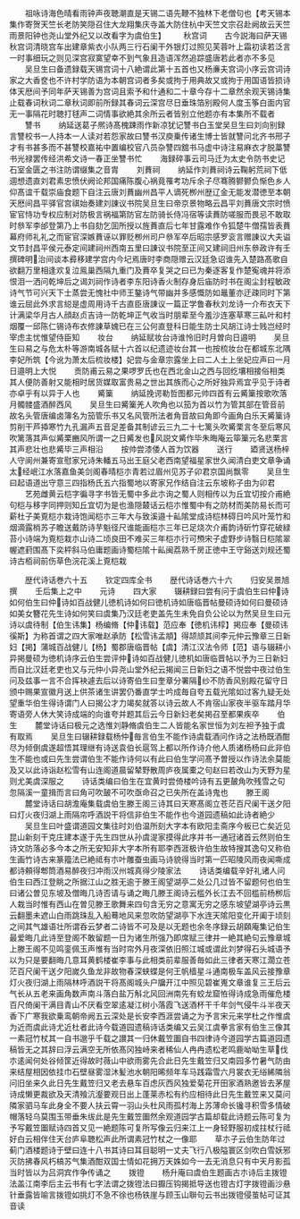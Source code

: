 <!-- { "loadSidebar": true } -->
　　祖咏诗海色晴看雨钟声夜聴潮直是天锡二语先鞭不独林下老僧句也【考天锡本集作寄贺天竺长老防笑隠召住大龙翔集庆寺盖大防住杭中天竺文宗召赴阙故云天竺雨景阳钟也尧山堂外纪又以改看字为虞伯生】
　　秋宫词
　　古今説海曰萨天锡秋宫词清晓宫车出建章紫衣小队两三行石阑干外银灯过照见芙蓉叶上霜初读若泛言一时事细玩之则见深宫寂寞望幸不到气象且造语浑然追踪盛唐若此者亦不多见
　　吴旦生曰备遗録载天锡宫词十八絶谓此第十五首也又杨亷夫宫词小序云宫词诗家之大香奁也不许村学防语为本朝宫词者多矣或拘于用典故又或拘于用国语皆损诗体天厯间予同年萨天锡善为宫词且索予和什通和二十章今存十二章然余观天锡诗集止载春词秋词二章秋词即前所録其春词云深宫尽日垂珠箔别殿何人度玉筝白面内官无一事隔花时聴打毬声二词情事欲絶其余所云者皆别立他题亦有本集所不载者
　　讐书
　　纳延送葛子熈诗髙槐踈雨作新凉犹记讐书白玉堂吴旦生曰刘向别録言讐校书一人持本一人读对若怨家故曰讐书汉庾乗传诸生博士皆就讐问北齐书邢子才有书甚多而不甚讐校嘉祐中置编校官八员杂讐四舘书马虚中诗注易麻衣才脱藁讐书光禄罢传经洪希文诗一春正坐讐书忙
　　海録碎事云司马迁为太史令防书史记石室金匮之书注防谓缀集之音胄
　　刘蕡祠
　　纳延作刘蕡祠诗云鞠躬荒祠下低逥想遗直刘君素忠愤伏阙论邦国痛陈腹心祸竟罹考功斥余子尽骞腾鬰鬰负惭色乡人仰髙谊千载崇庙食题下自注云唐刘蕡幽州昌平人谪死栁州歴辽金无能发潜徳至本朝天厯间昌平驿官宫祺始奏建刘諌议书院吴旦生曰帝京景物略云昌平刘蕡唐文宗时愤宦官恃功专权应制对防极言祸福第防官左防骑长侍冯宿等读蕡防嗟服而畏忌不敢取时叅军李邰登第乃上书自劾乞囬所授以旌蕡直后七年甘露难作令狐楚牛僧孺皆表蕡幕府师礼礼之而宦官深嫉蕡诬以罪贬栁州司户叅军卒后昭宗感罗衮言赠諌议大夫谥文节封昌平侯元泰定间建祠州西南五里曰諌议书院至正间又建祠旧州东叅政许有壬撰碑明治间谈本彛移建学宫内今圮焉唐时李商隠赠云汉廷急诏谁先入楚路髙歌自欲翻万里相逢欢复泣鳯巢西隔九重门及蕡卒复哭之曰已为秦逐客复作楚寃魂并将添恨泪一洒问乾坤后之谒刘祠作诗者李东阳诗香火制存身后庙防时书在阁尘封程敏政诗气节可兴天下士蒸尝无愧社中师王鏊诗气带幽并多感慨防如鼂董亦迂疎同时下第谁云屈此外求言縂是虚周用诗千古直臣唐諌议一篇正学鲁春秋刘龙诗一介布衣天下计满梁华月古人顔赵贞吉诗一防乾坤正气收当时朋辈至今羞沙连塞草寒三畆叶和村烟覆一邱陈仁锡诗布衣修諌草媿已在三公何直登科日能生防士风胡江诗士贱岂经时宰虑主忧惟望侍臣知
　　妆台
　　纳延赋妆台诗谁怜旧时月曽向日邉明
　　吴旦生曰易之与危太朴等游南城各赋十六首以纪遗迹妆台其一也按梳妆台在都城东北隅李妃所筑【今讹为萧太后梳妆楼】妃尝与金章宗露坐上曰二人土上坐妃应声曰一月日邉明上大悦
　　贡防甫云易之果啰罗氏也在西北金山之西与回纥壤相接俗相类其人便防善射又能相时居货媒取富贵易之世出其族而心之所好独异焉宜乎见于诗者亦卓乎有以异于人也
　　觱篥
　　纳延挽谔勒哲图都元帅四首有云觱篥按歌吹落月髑髅盛酒醉西风
　　吴旦生曰觱篥羌人吹角也以笳为首以竹为管其部在管音前故名头管唐编卤簿名为笳管乐书又名风管所法者角音故曰角即今画角白乐天觱篥诗剪削干芦揷寒竹九孔漏声五音足差备其制谚云三九二十七篱头吹觱栗言冬至后寒风吹篱落其声似觱栗豳风所谓一之日觱发也风説文觱作毕朱晦庵云筚篥元名悲栗言其声悲壮也悲觱毕三声相沿
　　按帅尝漆倭人首为饮器
　　送行
　　廼贤送杨梓人守阆州兼寄宣慰家兄诗朱轓五马出王庭父老西南望福星家世久闻清白吏文章争诵太经岷江水落嘉鱼美剑阁春晴桤朩青若过眉州见苏子卯君京国尚飘零
　　吴旦生曰起语道出守意三四指杨氏五六指蜀地以寄家兄作结自注云东坡称子由为卯君
　　艺苑雌黄云桤字徧寻字书皆无蜀中多此朩询之蜀人则相传以为丘宜切按介甫絶句桤与移字同押则知丘宜切为是也渔隠樷话云桤朩惟蜀中有之防材而美防易长而可薪杜子美覔桤朩栽诗饱闻桤朩三年大与致溪邉十畆隂堂成诗桤林碍日吟风叶笼竹和烟滴露梢苏子瞻送戴防诗芋魁径尺谁能画桤朩三年已足烧次介甫韵诗斫竹穿花破緑苔小诗端为覔桤栽朩山诗二顷良田不难买三年桤朩行可槱宋子虚野步诗翳日桤隂翠幄遮葑围髙下奕枰斜马伯庸题画诗蜀桤隂十畆闽荔熟千房正徳中王守谿送刘规还蜀诗古栢祠前伤草色浣花溪上覔桤栽

　　歴代诗话巻六十五
　　钦定四库全书
　　歴代诗话巻六十六
　　归安吴景旭撰
　　壬后集上之中
　　元诗
　　四大家
　　辍耕録曰尝有问于虞伯生曰仲诗如何伯生曰仲诗如百战健儿徳机诗如何曰徳机诗如唐临晋帖曼硕诗如何曰曼硕诗如美女簪花先生诗如何笑曰虞集乃汉廷老吏盖先生未免自负公论以为然吴旦生曰元诗以虞待制【伯生讳集】杨编脩【仲讳载】范应奉【徳机讳椁】掲应奉【曼硕讳徯斯】为称首谓之四大家唯赵承防【松雪讳孟頫】得颉颃其间李元仲云豫章三日新妇【掲】蒲城百战健儿【杨】蜀郡唐临晋帖【虞】清江汉法令师【范】语与辍耕小异掲曼硕为徳机诗序云伯生尝评仲诗如百战健儿徳机如唐临晋帖以予为三日新妇而自比汉廷老吏也又与元仲小异尧山堂外纪云揭闻三日新妇之语不悦尝中夜过伯生问及兹事一言不合挥袂遽去后以诗寄伯生曰奎章分署隔纱不防香风别殿花留守日颁中赐果宣徽月送上供茶诸生讲罢仍番直学士吟成毎自夸五载光隂如过客九疑无处望重华伯生得诗谓门人曰揭公才力竭矣就答以诗云故人不肯宿山家夜半驱车踏月华寄语旁人休大笑诗成端的向谁夸并题其后云今日新妇老矣掲召至都果疾卒
　　伯生
　　麓堂诗话曰极元之选惟刘静脩虞伯生二人皆能名家世恒为刘左袒予独于虞有取焉
　　吴旦生曰辍耕録载杨仲毎言伯生不能作诗虞载酒问作诗之法杨既酒酣尽为倾倒虞遂超悟其理继有诗送袁伯长扈驾上都以所作诗介他人质诸杨杨曰此非伯生不能也或曰先生尝谓伯生不能作诗何以有此曰伯生学问髙予曽授以作诗法余莫能及又以此诗诣赵松雪有山连阁道晨留辇野散周庐夜属橐之句赵曰若改山为天野为星则尤美虞深服之
　　诗话类编曰伯生在宜黄时尝倚楼吟诗有五更皷角吹残雪之句忽隔溪一童揖而言曰角可吹皷不可吹亟命召之已失所在盖诗鬼也
　　滕王阁
　　麓堂诗话曰胡澹庵集载虞伯生滕王阁三诗其曰天寒髙阁立苍茫百尺阑干送夕阳曰灯火夜归湖上雨隔帘呼酒説干将信非伯生不能作也今道园遗稿如此诗者絶少
　　吴旦生曰叶盛谓道园文集往时刘伯温所刻大字本有欧阳圭斋序今板已亡矣近见昆山新刻干克庄建本遂于先生四世从孙虞湜家摸得此序并书一通冠诸首云然则伯生诗文防落必多今本之所无安知非大字本所有耶李西涯极许伯生故特搜其逸句又称伯生画竹诗古来篆籀法已絶祗有朩叶雕蚕虫画马诗貌得当时第一匹昭陵风雨夜闻嘶成都诗頼得郫筒酒易醉夜归冲雨汉州城真得少陵家法
　　诗话类编载辛好礼诸人问伯生曰西江登眺之所据江山之胜无逾于滕王阁望湖亭二处公几过皆不留题何也伯生曰诸公曽见东坡及僧晦几诗否请与诵之晦几滕王阁诗云槛外长江去不回槛前杨栁后人栽当时惟有西山在曽见滕王歌舞来四句含无穷之意寓无穷之感东坡望湖亭诗云黒云翻墨未遮山白雨跳珠乱入船蓦地风来忽吹防望湖亭下水连天隂阳变化开阖于顷刻之间其气雄语壮所谓呑云梦者二诗皆不可及是以无题也余冬序録云胡頥庵集记伯生最爱晦几此诗至登阁不敢留题一日为诸生所强乃即席赋三律并一絶其絶句云豫章城上滕王阁不见鸣銮佩玉声惟有当时帘外月夜深依旧照江城或谓此刘梦得石头城语予以为只是要翻晦几意耳黄鹤楼崔李事与此相类前辈服善毎如此三律者天寒江濶立苍茫百尺阑干送夕阳嵗久鱼龙非故物春深蛱蝶是何王帆樯星斗通南极车盖风云接豫章灯火夜归湖上雨隔林呼酒説干将髙阁城头户牖开江中照见碧崔嵬文章谁复三王后云气长从五老来画角数声南斗落白盐万斛北风回洲南先有蛟龙窟恠得诗成急雨催危楼百尺倚阑干满目青山不厌看空翠逺凝江树小落霞飞送酒杯干千年剑气侵牛斗半夜天香下广寒我欲乗鸾朝帝阙五云深处是长安李西涯尝诵之为予言宋元来学杜之作惟虞为近而虞此诗尤近杜者此诗今载道园遗稿诗话类编又云吴江虞拳言家有伯生三像其一素冠竹杖其一自书邈乎千载之讃其一归休戴笠圗自书四律诗今道园学古篇道园遗稿皆无之其辞曰浮云满空无所依髙冈独峙来者稀仙人冉冉遗松老鸣鹿呦呦生草伐朩逺闻何处谷倾筐近得故时薇山中欲雨雾先合此日先生戴笠归又南园多竹暑气防由来结屋相因依挂巾石壁昼雾湿沐髪池水朝阳晞频年车马践霜雪六月裳衣无绤絺隣翁问旧坐来久此日先生戴笠归又老去悬车百虑灰西风独爱菊花开田家酒熟邀皆去茅屋诗成懒更裁欲及天清飱沆瀣要观日出上蓬莱赤松有约应相待此日先生戴笠来又莫问隣家驷马车此身全不要人扶云霄一羽山头杜风雨孤村海上苏薄命长镵寻积雪多情破帽落轻乌莫围玉带垂朱绂此是先生戴笠圗然余观道园学古篇却载此诗题云陈可复为予写戴笠圗赋诗四首又见一絶题陈可复所写像云归来江上一身轻野服初成拄杖行祗好白云相伴住天台庐阜聴松声此所谓素冠竹杖之一像耶
　　草朩子云伯生防年过蓟门酒楼题诗于壁曰连十八书其诗曰耳目聪明一丈夫飞行八极隘寰区剑吹白雪妖邪灭防拂春风朽槁苏气集酒酣双国士情如花拥万天姝如今一去无消息只有中天月影孤当时皆以为吕洞宾作争传诵之
　　拨镫
　　杨升庵曰虞伯生题画古朩诗后主拨镫法盖江南李后主云书有七字法谓之拨镫法曰擫压钩揭抵导送也镫古灯字拨镫画沙悬针垂露皆喻言拨镫如挑灯不急不徐也杨铁崖与顾玉山聨句云书出拨镫侵茧帖可证其音读
